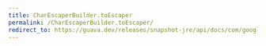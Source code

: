 ```yaml
---
title: CharEscaperBuilder.toEscaper
permalink: /CharEscaperBuilder.toEscaper/
redirect_to: https://guava.dev/releases/snapshot-jre/api/docs/com/google/common/escape/CharEscaperBuilder.html#toEscaper--
---
```

